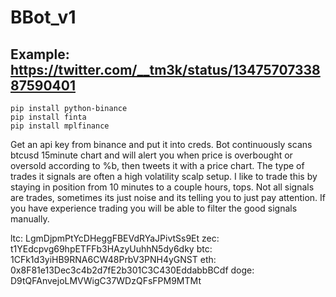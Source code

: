 # BBot_v1
## Example: https://twitter.com/__tm3k/status/1347570733887590401


```
pip install python-binance
pip install finta
pip install mplfinance
```

Get an api key from binance and put it into creds.
Bot continuously scans btcusd 15minute chart and will alert you when price is overbought or oversold according to %b, then tweets it with a price chart. 
The type of trades it signals are often a high volatility scalp setup. 
I like to trade this by staying in position from 10 minutes to a couple hours, tops.
Not all signals are trades, sometimes its just noise and its telling you to just pay attention. 
If you have experience trading you will be able to filter the good signals manually.

ltc: LgmDjpmPtYcDHeggFBEVdRYaJPivtSs9Et
zec: t1YEdcpvg69hpETFFb3HAzyUuhhN5dy6dky
btc: 1CFk1d3yiHB9RNA6CW48PrbV3PNH4yGNST
eth: 0x8F81e13Dec3c4b2d7fE2b301C3C430EddabbBCdf
doge: D9tQFAnvejoLMVWigC37WDzQFsFPM9MTMt

